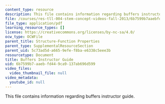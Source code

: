 ```yaml
---
content_type: resource
description: This file contains information regarding buffers instructor guide.
file: /courses/res-tll-004-stem-concept-videos-fall-2013/6b7599b7aaebfd449ca9137ab696d599_MITRES_TLL-004F13_BuffeIG.pdf
file_type: application/pdf
learning_resource_types: []
license: https://creativecommons.org/licenses/by-nc-sa/4.0/
ocw_type: OCWFile
parent_title: Structure-Function Properties
parent_type: SupplementalResourceSection
parent_uid: 5c73ad5d-a665-9efe-f8ba-e6338c5eee3b
resourcetype: Document
title: Buffers Instructor Guide
uid: 6b7599b7-aaeb-fd44-9ca9-137ab696d599
video_files:
  video_thumbnail_file: null
video_metadata:
  youtube_id: null
---
```

This file contains information regarding buffers instructor guide.